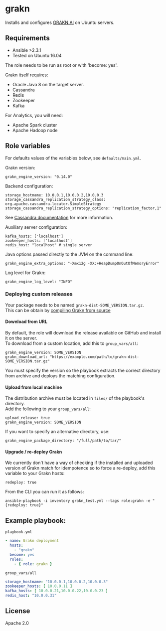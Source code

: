 # grakn

Installs and configures [GRAKN.AI](https://github.com/graknlabs/grakn) on Ubuntu servers.

## Requirements
* Ansible >2.3.1
* Tested on Ubuntu 16.04

The role needs to be run as root or with 'become: yes'.

Grakn itself requires:
* Oracle Java 8 on the target server.
* Cassandra
* Redis
* Zookeeper
* Kafka

For Analytics, you will need:
* Apache Spark cluster
* Apache Hadoop node

## Role variables
For defaults values of the variables below, see `defaults/main.yml`.

Grakn version:
```
grakn_engine_version: "0.14.0"
```

Backend configuration:
```
storage_hostname: 10.0.0.1,10.0.0.2,10.0.0.3
storage_cassandra_replication_strategy_class: org.apache.cassandra.locator.SimpleStrategy
storage_cassandra_replication_strategy_options: "replication_factor,1"
```
See [Cassandra documentation](http://docs.datastax.com/en/cql/3.1/cql/cql_reference/create_keyspace_r.html) for more information.

Auxiliary server configuration:
```
kafka_hosts: ['localhost']
zookeeper_hosts: ['localhost']
redis_host: "localhost" # single server
```

Java options passed directly to the JVM on the command line:
```
grakn_engine_extra_options: "-Xmx12g -XX:+HeapDumpOnOutOfMemoryError"
```
Log level for Grakn:
```
grakn_engine_log_level: "INFO"
```
### Deploying custom releases
Your package needs to be named `grakn-dist-SOME_VERSION.tar.gz`.  
This can be obtain by [compiling Grakn from source](https://grakn.ai/pages/documentation/resources/downloads.html#building-the-code)

####  Download from URL
By default, the role will download the release available on GitHub and install it on the server.  
To download from a custom location, add this to `group_vars/all`:
```
grakn_engine_version: SOME_VERSION
grakn_download_url: "https://example.com/path/to/grakn-dist-SOME_VERSION.tar.gz"
```
You must specify the version so the playbook extracts the correct directory from archive and deploys the matching configuration.

#### Upload from local machine
The distribution archive must be located in `files/` of the playbook's directory.  
Add the following to your `group_vars/all`:
```
upload_release: true
grakn_engine_version: SOME_VERSION
```
If you want to specify an alternative directory, use:
```
grakn_engine_package_directory: "/full/path/to/tar/"
```

#### Upgrade / re-deploy Grakn
We currently don't have a way of checking if the installed and uploaded version of Grakn match for idempotence so to force a re-deploy, add this variable to your Grakn hosts:
```
redeploy: true
```
From the CLI you can run it as follows:
```
ansible-playbook -i inventory grakn_test.yml --tags role:grakn -e "{redeploy: true}"
```

## Example playbook:
`playbook.yml`
```yaml
- name: Grakn deployment
  hosts:
    - "grakn"
  become: yes
  roles:
    - { role: grakn }
```

`group_vars/all`
```yaml
storage_hostname: "10.0.0.1,10.0.0.2,10.0.0.3"
zookeeper_hosts: [ 10.0.0.11 ]
kafka_hosts: [ 10.0.0.21,10.0.0.22,10.0.0.23 ]
redis_host: "10.0.0.31"
```

## License
Apache 2.0
